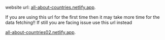 website url: [all-about-countries.netlify.app](https://all-about-countries.netlify.app/).

If you are using this url for the first time then it may take more time for the data fetching!!
If still you are facing issue use this url instead

[all-about-countries02.netlify.app](https://all-about-countries02.netlify.app/).
